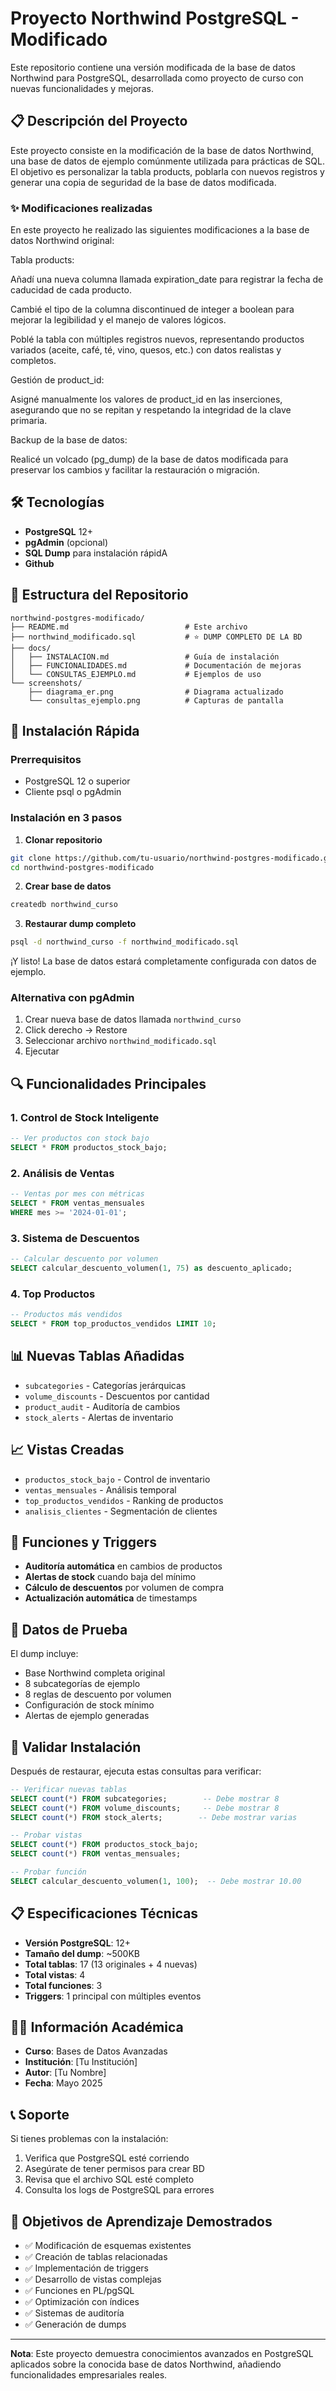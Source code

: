 # Proyecto Northwind PostgreSQL - Modificado

Este repositorio contiene una versión modificada de la base de datos Northwind para PostgreSQL, desarrollada como proyecto de curso con nuevas funcionalidades y mejoras.

## 📋 Descripción del Proyecto

Este proyecto consiste en la modificación de la base de datos Northwind, una base de datos de ejemplo comúnmente utilizada para prácticas de SQL. El objetivo es personalizar la tabla products, poblarla con nuevos registros y generar una copia de seguridad de la base de datos modificada.

### ✨  Modificaciones realizadas

En este proyecto he realizado las siguientes modificaciones a la base de datos Northwind original:

Tabla products:

Añadí una nueva columna llamada expiration_date para registrar la fecha de caducidad de cada producto.

Cambié el tipo de la columna discontinued de integer a boolean para mejorar la legibilidad y el manejo de valores lógicos.

Poblé la tabla con múltiples registros nuevos, representando productos variados (aceite, café, té, vino, quesos, etc.) con datos realistas y completos.

Gestión de product_id:

Asigné manualmente los valores de product_id en las inserciones, asegurando que no se repitan y respetando la integridad de la clave primaria.

Backup de la base de datos:

Realicé un volcado (pg_dump) de la base de datos modificada para preservar los cambios y facilitar la restauración o migración.
## 🛠️ Tecnologías

- **PostgreSQL** 12+ 
- **pgAdmin** (opcional)
- **SQL Dump** para instalación rápidA
- **Github**

## 📁 Estructura del Repositorio

```
northwind-postgres-modificado/
├── README.md                          # Este archivo
├── northwind_modificado.sql           # ⭐ DUMP COMPLETO DE LA BD
├── docs/
│   ├── INSTALACION.md                 # Guía de instalación
│   ├── FUNCIONALIDADES.md             # Documentación de mejoras
│   └── CONSULTAS_EJEMPLO.md           # Ejemplos de uso
└── screenshots/
    ├── diagrama_er.png                # Diagrama actualizado
    └── consultas_ejemplo.png          # Capturas de pantalla
```

## 🚀 Instalación Rápida

### Prerrequisitos
- PostgreSQL 12 o superior
- Cliente psql o pgAdmin

### Instalación en 3 pasos

1. **Clonar repositorio**
```bash
git clone https://github.com/tu-usuario/northwind-postgres-modificado.git
cd northwind-postgres-modificado
```

2. **Crear base de datos**
```bash
createdb northwind_curso
```

3. **Restaurar dump completo**
```bash
psql -d northwind_curso -f northwind_modificado.sql
```

¡Y listo! La base de datos estará completamente configurada con datos de ejemplo.

### Alternativa con pgAdmin
1. Crear nueva base de datos llamada `northwind_curso`
2. Click derecho → Restore
3. Seleccionar archivo `northwind_modificado.sql`
4. Ejecutar

## 🔍 Funcionalidades Principales

### 1. Control de Stock Inteligente
```sql
-- Ver productos con stock bajo
SELECT * FROM productos_stock_bajo;
```

### 2. Análisis de Ventas
```sql
-- Ventas por mes con métricas
SELECT * FROM ventas_mensuales 
WHERE mes >= '2024-01-01';
```

### 3. Sistema de Descuentos
```sql
-- Calcular descuento por volumen
SELECT calcular_descuento_volumen(1, 75) as descuento_aplicado;
```

### 4. Top Productos
```sql
-- Productos más vendidos
SELECT * FROM top_productos_vendidos LIMIT 10;
```

## 📊 Nuevas Tablas Añadidas

- `subcategories` - Categorías jerárquicas
- `volume_discounts` - Descuentos por cantidad
- `product_audit` - Auditoría de cambios
- `stock_alerts` - Alertas de inventario

## 📈 Vistas Creadas

- `productos_stock_bajo` - Control de inventario
- `ventas_mensuales` - Análisis temporal
- `top_productos_vendidos` - Ranking de productos
- `analisis_clientes` - Segmentación de clientes

## 🔧 Funciones y Triggers

- **Auditoría automática** en cambios de productos
- **Alertas de stock** cuando baja del mínimo
- **Cálculo de descuentos** por volumen de compra
- **Actualización automática** de timestamps

## 📝 Datos de Prueba

El dump incluye:
- Base Northwind completa original
- 8 subcategorías de ejemplo
- 8 reglas de descuento por volumen
- Configuración de stock mínimo
- Alertas de ejemplo generadas

## 🧪 Validar Instalación

Después de restaurar, ejecuta estas consultas para verificar:

```sql
-- Verificar nuevas tablas
SELECT count(*) FROM subcategories;        -- Debe mostrar 8
SELECT count(*) FROM volume_discounts;     -- Debe mostrar 8
SELECT count(*) FROM stock_alerts;        -- Debe mostrar varias

-- Probar vistas
SELECT count(*) FROM productos_stock_bajo;
SELECT count(*) FROM ventas_mensuales;

-- Probar función
SELECT calcular_descuento_volumen(1, 100);  -- Debe mostrar 10.00
```

## 📋 Especificaciones Técnicas

- **Versión PostgreSQL**: 12+
- **Tamaño del dump**: ~500KB
- **Total tablas**: 17 (13 originales + 4 nuevas)
- **Total vistas**: 4
- **Total funciones**: 3
- **Triggers**: 1 principal con múltiples eventos

## 👨‍🎓 Información Académica

- **Curso**: Bases de Datos Avanzadas
- **Institución**: [Tu Institución]
- **Autor**: [Tu Nombre]
- **Fecha**: Mayo 2025

## 📞 Soporte

Si tienes problemas con la instalación:

1. Verifica que PostgreSQL esté corriendo
2. Asegúrate de tener permisos para crear BD
3. Revisa que el archivo SQL esté completo
4. Consulta los logs de PostgreSQL para errores

## 🎯 Objetivos de Aprendizaje Demostrados

- ✅ Modificación de esquemas existentes
- ✅ Creación de tablas relacionadas
- ✅ Implementación de triggers
- ✅ Desarrollo de vistas complejas
- ✅ Funciones en PL/pgSQL
- ✅ Optimización con índices
- ✅ Sistemas de auditoría
- ✅ Generación de dumps

---

**Nota**: Este proyecto demuestra conocimientos avanzados en PostgreSQL aplicados sobre la conocida base de datos Northwind, añadiendo funcionalidades empresariales reales.
